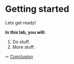 # Getting started

Lets get ready!

**In this lab, you will:**
1. Do stuff.
1. More stuff.

⇨ [Conclusion](90-conclusion.md)

